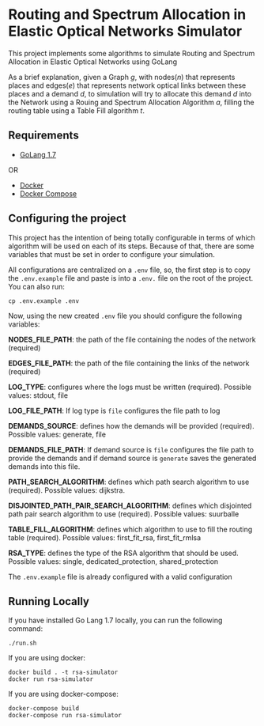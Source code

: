 # Routing and Spectrum Allocation in Elastic Optical Networks Simulator

This project implements some algorithms to simulate Routing and Spectrum Allocation in Elastic Optical Networks using GoLang

As a brief explanation, given a Graph <em>g</em>, with nodes(<em>n</em>) that represents places and edges(<em>e</em>) that represents network optical links between these places and a demand <em>d</em>, to simulation will try to allocate this demand <em>d</em> into the Network using a Rouing and Spectrum Allocation Algorithm <em>a</em>, filling the routing table using a Table Fill algorithm <em>t</em>.

## Requirements
* [GoLang 1.7](https://go.dev/dl/)

OR 

* [Docker](https://www.docker.com/products/docker-desktop/) 
* [Docker Compose](https://docs.docker.com/compose/install/)


## Configuring the project

This project has the intention of being totally configurable in terms of which algorithm will be used on each of its steps. Because of that, there are some variables that must be set in order to configure your simulation. 

All configurations are centralized on a `.env` file, so, the first step is to copy the `.env.example` file and paste is into a `.env.` file on the root of the project. You can also run:

```
cp .env.example .env
```

Now, using the new created `.env` file you should configure the following variables:

**NODES_FILE_PATH**: the path of the file containing the nodes of the network (required)

**EDGES_FILE_PATH**: the path of the file containing the links of the network (required)

**LOG_TYPE**: configures where the logs must be written (required). Possible values: stdout, file
  
**LOG_FILE_PATH**: If log type is `file` configures the file path to log

**DEMANDS_SOURCE**: defines how the demands will be provided (required). Possible values: generate, file

**DEMANDS_FILE_PATH**: If demand source is `file` configures the file path to provide the demands and if demand source is `generate` saves the generated demands into this file.

**PATH_SEARCH_ALGORITHM**: defines which path search algorithm to use (required). Possible values: dijkstra.

**DISJOINTED_PATH_PAIR_SEARCH_ALGORITHM**: defines which disjointed path pair search algorithm to use (required). Possible values: suurballe

**TABLE_FILL_ALGORITHM**: defines which algorithm to use to fill the routing table (required). Possible values: first_fit_rsa, first_fit_rmlsa

**RSA_TYPE**: defines the type of the RSA algorithm that should be used. Possible values: single, dedicated_protection, shared_protection

The `.env.example` file is already configured with a valid configuration


## Running Locally

If you have installed Go Lang 1.7 locally, you can run the following command:

```
./run.sh
```

If you are using docker:

```
docker build . -t rsa-simulator 
docker run rsa-simulator 
```

If you are using docker-compose:

```
docker-compose build
docker-compose run rsa-simulator
```
